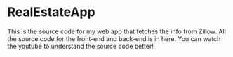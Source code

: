 # RealEstateApp
This is the source code for my web app that fetches the info from Zillow. All the source code for the front-end and back-end is in here. You can watch the youtube to understand the source code better!
